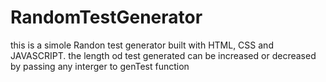 # RandomTestGenerator
this is a simole Randon test generator built with
HTML, CSS and JAVASCRIPT.
the length od test generated can be increased or decreased by passing any interger to
genTest function
